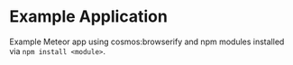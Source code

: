 # Example Application

Example Meteor app using cosmos:browserify and npm modules installed via `npm install <module>`.
